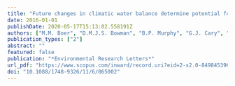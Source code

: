 ```yaml
---
title: "Future changes in climatic water balance determine potential for transformational shifts in Australian fire regimes"
date: 2016-01-01
publishDate: 2020-05-17T15:13:02.558191Z
authors: ["M.M. Boer", "D.M.J.S. Bowman", "B.P. Murphy", "G.J. Cary", "M.A. Cochrane", "R.J. Fensham", "M.A. Krawchuk", "O.F. Price", "V.R. De Dios", "R.J. Williams", "R.A. Bradstock"]
publication_types: ["2"]
abstract: ""
featured: false
publication: "*Environmental Research Letters*"
url_pdf: "https://www.scopus.com/inward/record.uri?eid=2-s2.0-84984539683&doi=10.1088%2f1748-9326%2f11%2f6%2f065002&partnerID=40&md5=af67a39a3c4f1504c948d28187d0222d"
doi: "10.1088/1748-9326/11/6/065002"
---
```


